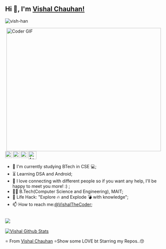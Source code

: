 ## Hi 👋, I'm [Vishal Chauhan!](https://github.com/vish-han) 
 <p align="left"> <img src="https://komarev.com/ghpvc/?username=vish-han&label=Views&color=blue&style=plastic" alt="vish-han" /> </p>


<img align="right" src="https://media.giphy.com/media/SWoSkN6DxTszqIKEqv/giphy.gif" alt="Coder GIF" width="500" height="400">

 <a href="https://dev.to/">
  <img src="https://d2fltix0v2e0sb.cloudfront.net/dev-badge.svg" alt="Ankit's Dev" width="26"/>
</a>
<a href="https://twitter.com/VishaltheCoder">
  <img align="left" alt="Ankit Warbhe | Twitter" width="22px" src="https://cdn.jsdelivr.net/npm/simple-icons@v3/icons/twitter.svg" />
</a>
<a href="https://www.linkedin.com/in//">
  <img align="left" alt="Ankit's LinkdeIN" width="22px" src="https://cdn.jsdelivr.net/npm/simple-icons@v3/icons/linkedin.svg" />
</a>
<a href="https://www.instagram.com/vish.han/">
  <img align="left" alt="Ankit's Instagram" width="22px" src="https://cdn.jsdelivr.net/npm/simple-icons@v3/icons/instagram.svg" />
</a>





- :telescope: I'm currently studying BTech in CSE 💻;
- :hourglass_flowing_sand: Learning DSA and Android;
- 💬 I love connecting with different people so if you want any help, I'll be happy to meet you more! :) ;
- :man_technologist: B.Tech(Computer Science and Engineering), MAIT; 
- :dart: Life Hack: "Explore :fire: and Explode :bomb: with knowledge";
- 📫 How to reach me:[@VishalTheCoder](https://twitter.com/VishaltheCoder);




<br>
<a href="https://github.com/vish-han">
  <img align="center" src="https://github-readme-stats.vercel.app/api/top-langs/?username=vish-han&theme=dark">
</a>
<br><br>
<a href="https://github.com/vish-han">
 <img align="center" src="https://github-readme-stats.vercel.app/api?username=vish-han&show_icons=true&theme=dark&line_height=30" alt="Vishal Github Stats"/>
</a>

⭐️ From [Vishal Chauhan](https://github.com/vish-han)
⭐️Show some LOVE bt Starring my Repos..😚
